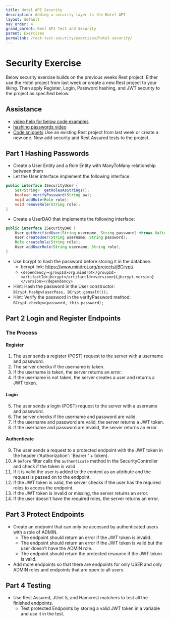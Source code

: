 ```yaml
---
title: Hotel API Security
description: Adding a security layer to the Hotel API
layout: default
nav_order: 4
grand_parent: Rest API Test and Security
parent: Exercises
permalink: /rest-test-security/exercises/hotel-security/
---
```


# Security Exercise

Below security exercise builds on the previous weeks Rest project. Either use the Hotel project from last week or create a new Rest project to your liking. Then apply Register, Login, Password hashing, and JWT security to the project as specified below.

## Assistance

- [video help for below code examples](https://cphbusiness.cloud.panopto.eu/Panopto/Pages/Viewer.aspx?id=d329a3f7-1a16-41d9-9e92-b13200c2a4b0)
- [hashing passwords video](https://cphbusiness.cloud.panopto.eu/Panopto/Pages/Viewer.aspx?id=9d3b7d78-48cc-4286-8ebb-b13200acb994)
- [Code snippets](../../setup/securityCode.md)
Use an existing Rest project from last week or create a new one. Now add security and Rest Assured tests to the project.

## Part 1 Hashing Passwords

- Create a User Entity and a Role Entity with ManyToMany relationship between them
- Let the User interface implement the following interface:

```java
public interface ISecurityUser {
    Set<String>  getRolesAsStrings();
    boolean verifyPassword(String pw);
    void addRole(Role role);
    void removeRole(String role);
}
```

- Create a UserDAO that implements the following interface:

```java
public interface ISecurityDAO {
    User getVerifiedUser(String username, String password) throws ValidationException;
    User createUser(String username, String password);
    Role createRole(String role);
    User addUserRole(String username, String role);
}
```

- Use bcrypt to hash the password before storing it in the database.
  - bcrypt link: <https://www.mindrot.org/projects/jBCrypt/>
  - `<dependency><groupId>org.mindrot</groupId><artifactId>jbcrypt</artifactId><version>${jbcrypt.version}</version></dependency>`
- Hint: Hash the password in the User constructor: `BCrypt.hashpw(userPass, BCrypt.gensalt());`
- Hint: Verify the password in the verifyPassword method: `BCrypt.checkpw(password, this.password);`

## Part 2 Login and Register Endpoints

### The Process

#### Register

1. The user sends a register (POST) request to the server with a username and password.
2. The server checks if the username is taken.
3. If the username is taken, the server returns an error.
4. If the username is not taken, the server creates a user and returns a JWT token.

#### Login

5. The user sends a login (POST) request to the server with a username and password.
6. The server checks if the username and password are valid.
7. If the username and password are valid, the server returns a JWT token.
8. If the username and password are invalid, the server returns an error.

#### Authenticate

9. The user sends a request to a protected endpoint with the JWT token in the header ('Authorization': 'Bearer ' + token).
10. A `before` filter calls the `authenticate` method in the SecurityController and check if the token is valid
11. If it is valid the user is added to the context as an attribute and the request is passed on to the endpoint.
11. If the JWT token is valid, the server checks if the user has the required roles to access the endpoint.
12. If the JWT token is invalid or missing, the server returns an error.
13. If the user doesn't have the required roles, the server returns an error.

## Part 3 Protect Endpoints

- Create an endpoint that can only be accessed by authenticated users with a role of ADMIN.
  - The endpoint should return an error if the JWT token is invalid.
  - The endpoint should return an error if the JWT token is valid but the user doesn't have the ADMIN role.
  - The endpoint should return the protected resource if the JWT token is valid.
- Add more endpoints so that there are endpoints for only USER and only ADMIN roles and endpoints that are open to all users.

## Part 4 Testing

- Use Rest Assured, JUnit 5, and Hamcrest matchers to test all the finished endpoints.
  - Test protected Endpoints by storing a valid JWT token in a variable and use it in the test.
